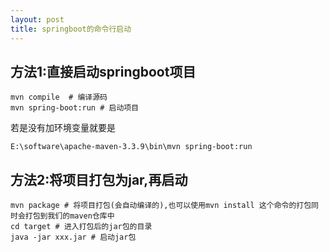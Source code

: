 ```yaml
---
layout: post
title: springboot的命令行启动
---
```


## 方法1:直接启动springboot项目
```
mvn compile  # 编译源码
mvn spring-boot:run # 启动项目
```
若是没有加环境变量就要是  
```
E:\software\apache-maven-3.3.9\bin\mvn spring-boot:run
```
## 方法2:将项目打包为jar,再启动
```
mvn package # 将项目打包(会自动编译的),也可以使用mvn install 这个命令的打包同时会打包到我们的maven仓库中
cd target # 进入打包后的jar包的目录
java -jar xxx.jar # 启动jar包
```